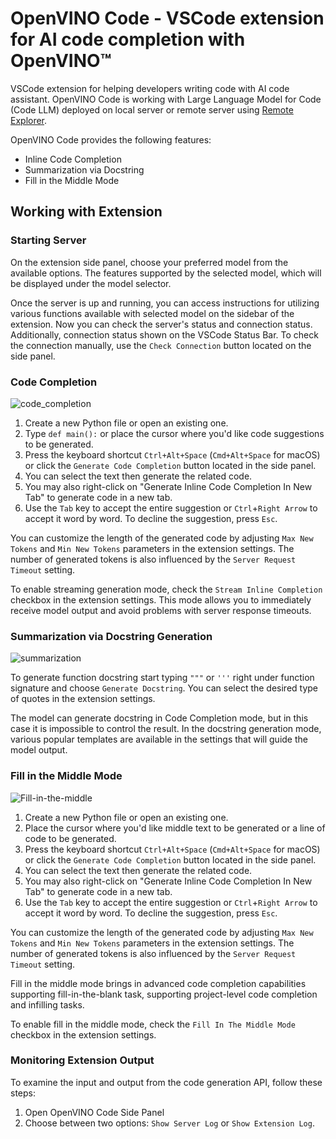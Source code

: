 # OpenVINO Code - VSCode extension for AI code completion with OpenVINO™

VSCode extension for helping developers writing code with AI code assistant.
OpenVINO Code is working with Large Language Model for Code (Code LLM) deployed on local server
or remote server using [Remote Explorer](https://marketplace.visualstudio.com/items?itemName=ms-vscode.remote-explorer).

OpenVINO Code provides the following features:

- Inline Code Completion
- Summarization via Docstring
- Fill in the Middle Mode

## Working with Extension

### Starting Server

On the extension side panel, choose your preferred model from the available options. 
The features supported by the selected model, which will be displayed under the model selector.

Once the server is up and running, you can access instructions for utilizing various functions available with selected model on the sidebar of the extension.
Now you can check the server's status and connection status. 
Additionally, connection status shown on the VSCode Status Bar.
To check the connection manually, use the `Check Connection` button located on the side panel. 

### Code Completion

![code_completion](https://github.com/apaniukov/openvino_contrib/assets/51917466/c3ba73bf-106b-4045-a36e-96440f8c804f)

1. Create a new Python file or open an existing one.
1. Type `def main():` or place the cursor where you'd like code suggestions to be generated.
1. Press the keyboard shortcut `Ctrl+Alt+Space` (`Cmd+Alt+Space` for macOS) or click the `Generate Code Completion` button located in the side panel.
1. You can select the text then generate the related code.
1. You may also right-click on "Generate Inline Code Completion In New Tab" to generate code in a new tab.
1. Use the `Tab` key to accept the entire suggestion or `Ctrl`+`Right Arrow` to accept it word by word. To decline the suggestion, press `Esc`.

You can customize the length of the generated code by adjusting `Max New Tokens` and `Min New Tokens` parameters in the extension settings. 
The number of generated tokens is also influenced by the `Server Request Timeout` setting.

To enable streaming generation mode, check the `Stream Inline Completion` checkbox in the extension settings.
This mode allows you to immediately receive model output and avoid problems with server response timeouts.

### Summarization via Docstring Generation

![summarization](https://github.com/apaniukov/openvino_contrib/assets/51917466/1d066b0e-cff7-4353-90f9-a53343d60b59)

To generate function docstring start typing `"""` or `'''` right under function signature and choose `Generate Docstring`.
You can select the desired type of quotes in the extension settings.

The model can generate docstring in Code Completion mode, but in this case it is impossible to control the result. 
In the docstring generation mode, various popular templates are available in the settings that will guide the model output.

### Fill in the Middle Mode

![Fill-in-the-middle](https://github.com/openvinotoolkit/openvino_contrib/assets/112030960/23279cda-185e-4da7-8a64-6c420001fbff)

1. Create a new Python file or open an existing one.
1. Place the cursor where you'd like middle text to be generated or a line of code to be generated.
1. Press the keyboard shortcut `Ctrl+Alt+Space` (`Cmd+Alt+Space` for macOS) or click the `Generate Code Completion` button located in the side panel.
1. You can select the text then generate the related code.
1. You may also right-click on "Generate Inline Code Completion In New Tab" to generate code in a new tab.
1. Use the `Tab` key to accept the entire suggestion or `Ctrl`+`Right Arrow` to accept it word by word. To decline the suggestion, press `Esc`.

You can customize the length of the generated code by adjusting `Max New Tokens` and `Min New Tokens` parameters in the extension settings. 
The number of generated tokens is also influenced by the `Server Request Timeout` setting.

Fill in the middle mode brings in advanced code completion capabilities supporting fill-in-the-blank task, supporting project-level code completion and infilling tasks.

To enable fill in the middle mode, check the `Fill In The Middle Mode` checkbox in the extension settings.

### Monitoring Extension Output

To examine the input and output from the code generation API, follow these steps:

1. Open OpenVINO Code Side Panel
1. Choose between two options: `Show Server Log` or `Show Extension Log`.
